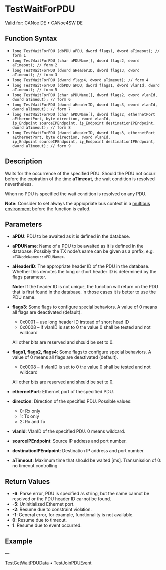 # TestWaitForPDU

[Valid for](../../../Shared/FeatureAvailability.md): CANoe DE • CANoe4SW DE

## Function Syntax

- `long TestWaitForPDU (dbPDU aPDU, dword flags1, dword aTimeout); // form 1`
- `long TestWaitForPDU (char aPDUName[], dword flags2, dword aTimeout); // form 2`
- `long TestWaitForPDU (dword aHeaderID, dword flags3, dword aTimeout); // form 3`
- `long TestWaitForPDU (dword flags4, dword aTimeout); // form 4`
- `long TestWaitForPDU (dbPDU aPDU, dword flags1, dword vlanId, dword aTimeout); // form 5`
- `long TestWaitForPDU (char aPDUName[], dword flags2, dword vlanId, dword aTimeout); // form 6`
- `long TestWaitForPDU (dword aHeaderID, dword flags3, dword vlanId, dword aTimeout); // form 7`
- `long TestWaitForPDU (char aPDUName[], dword flags2, ethernetPort aEthernetPort, byte direction, dword vlanId, ip_Endpoint sourceIPEndpoint, ip_Endpoint destinationIPEndpoint, dword aTimeout); // form 8`
- `long TestWaitForPDU (dword aHeaderID, dword flags3, ethernetPort aEthernetPort, byte direction, dword vlanId, ip_Endpoint sourceIPEndpoint, ip_Endpoint destinationIPEndpoint, dword aTimeout); // form 9`

## Description

Waits for the occurrence of the specified PDU. Should the PDU not occur before the expiration of the time **aTimeout**, the wait condition is resolved nevertheless.

When no PDU is specified the wait condition is resolved on any PDU.

**Note:** Consider to set always the appropriate bus context in a [multibus environment](../../../Shared/CAPL/General/TestMultiBusEnvironment.md) before the function is called.

## Parameters

- **aPDU**: PDU to be awaited as it is defined in the database.
- **aPDUName**: Name of a PDU to be awaited as it is defined in the database. Possibly the TX node’s name can be given as a prefix, e.g. `<TXNodeName>::<PDUName>`.
- **aHeaderID**: The appropriate header ID of the PDU in the database. Whether this denotes the long or short header ID is determined by the flags parameter.

  **Note:** If the header ID is not unique, the function will return on the PDU that is first found in the database. In those cases it is better to use the PDU name.

- **flags3**: Some flags to configure special behaviors. A value of 0 means all flags are deactivated (default).
  - 0x0001 – use long header ID instead of short head ID
  - 0x0008 – if vlanID is set to 0 the value 0 shall be tested and not wildcard

  All other bits are reserved and should be set to 0.

- **flags1, flags2, flags4**: Some flags to configure special behaviors. A value of 0 means all flags are deactivated (default).
  - 0x0008 – if vlanID is set to 0 the value 0 shall be tested and not wildcard

  All other bits are reserved and should be set to 0.

- **ethernetPort**: Ethernet port of the specified PDU.
- **direction**: Direction of the specified PDU. Possible values:
  - 0: Rx only
  - 1: Tx only
  - 2: Rx and Tx

- **vlanId**: VlanID of the specified PDU. 0 means wildcard.
- **sourceIPEndpoint**: Source IP address and port number.
- **destinationIPEndpoint**: Destination IP address and port number.
- **aTimeout**: Maximum time that should be waited [ms]. Transmission of 0: no timeout controlling

## Return Values

- **-6**: Parse error, PDU is specified as string, but the name cannot be resolved or the PDU header ID cannot be found.
- **-5**: Uninitialized Ethernet port.
- **-2**: Resume due to constraint violation.
- **-1**: General error, for example, functionality is not available.
- **0**: Resume due to timeout.
- **1**: Resume due to event occurred.

## Example

—

[TestGetWaitPDUData](CAPLfunctionTestGetWaitPDUData.md) • [TestJoinPDUEvent](CAPLfunctionTestJoinPDUEvent.md)

